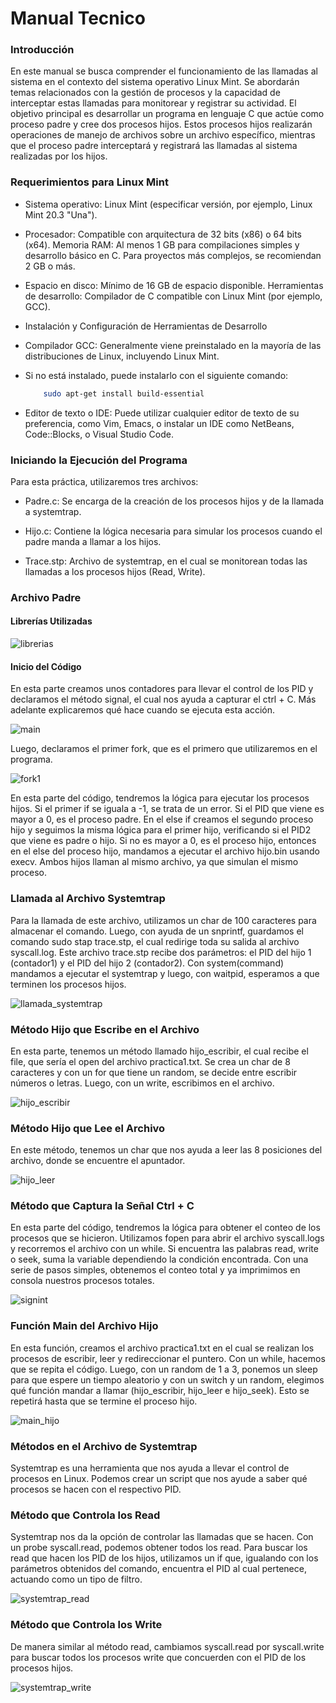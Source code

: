 # Manual Tecnico 

### Introducción
En este manual se busca comprender el funcionamiento de las llamadas al sistema en el contexto del sistema operativo Linux Mint. Se abordarán temas relacionados con la gestión de procesos y la capacidad de interceptar estas llamadas para monitorear y registrar su actividad. El objetivo principal es desarrollar un programa en lenguaje C que actúe como proceso padre y cree dos procesos hijos. Estos procesos hijos realizarán operaciones de manejo de archivos sobre un archivo específico, mientras que el proceso padre interceptará y registrará las llamadas al sistema realizadas por los hijos.

### Requerimientos para Linux Mint
- Sistema operativo: Linux Mint (especificar versión, por ejemplo, Linux Mint 20.3 "Una").

- Procesador: Compatible con arquitectura de 32 bits (x86) o 64 bits (x64).
Memoria RAM: Al menos 1 GB para compilaciones simples y desarrollo básico en C. Para proyectos más complejos, se recomiendan 2 GB o más.

- Espacio en disco: Mínimo de 16 GB de espacio disponible.
Herramientas de desarrollo: Compilador de C compatible con Linux Mint (por ejemplo, GCC).

- Instalación y Configuración de Herramientas de Desarrollo

- Compilador GCC: Generalmente viene preinstalado en la mayoría de las distribuciones de Linux, incluyendo Linux Mint.

- Si no está instalado, puede instalarlo con el siguiente comando:

    ```bash
        sudo apt-get install build-essential
    ```

- Editor de texto o IDE: Puede utilizar cualquier editor de texto de su preferencia, como Vim, Emacs, o instalar un IDE como NetBeans, Code::Blocks, o Visual Studio Code.


### Iniciando la Ejecución del Programa

Para esta práctica, utilizaremos tres archivos:

- Padre.c: Se encarga de la creación de los procesos hijos y de la llamada a systemtrap.

- Hijo.c: Contiene la lógica necesaria para simular los procesos cuando el padre manda a llamar a los hijos.

- Trace.stp: Archivo de systemtrap, en el cual se monitorean todas las llamadas a los procesos hijos (Read, Write).


### Archivo Padre

#### Librerías Utilizadas
<div>
    <img src="https://github.com/crstn07/SO2_GRUPO1/assets/87725718/348e8f98-c1a9-4fe1-9200-af6762d85825" alt="librerias">
</div>

#### Inicio del Código
En esta parte creamos unos contadores para llevar el control de los PID y declaramos el método signal, el cual nos ayuda a capturar el ctrl + C. Más adelante explicaremos qué hace cuando se ejecuta esta acción.

<div>
    <img src="https://github.com/crstn07/SO2_GRUPO1/assets/87725718/236861b9-1a4a-4224-b48a-2b56a023f619" alt="main">
</div>

Luego, declaramos el primer fork, que es el primero que utilizaremos en el programa.

<div>
    <img src="https://github.com/crstn07/SO2_GRUPO1/assets/87725718/68544e52-49d5-4e8d-a96a-82fb00038d44" alt="fork1">
</div>

En esta parte del código, tendremos la lógica para ejecutar los procesos hijos. Si el primer if se iguala a -1, se trata de un error. Si el PID que viene es mayor a 0, es el proceso padre. En el else if creamos el segundo proceso hijo y seguimos la misma lógica para el primer hijo, verificando si el PID2 que viene es padre o hijo. Si no es mayor a 0, es el proceso hijo, entonces en el else del proceso hijo, mandamos a ejecutar el archivo hijo.bin usando execv. Ambos hijos llaman al mismo archivo, ya que simulan el mismo proceso.

### Llamada al Archivo Systemtrap
Para la llamada de este archivo, utilizamos un char de 100 caracteres para almacenar el comando. Luego, con ayuda de un snprintf, guardamos el comando sudo stap trace.stp, el cual redirige toda su salida al archivo syscall.log. Este archivo trace.stp recibe dos parámetros: el PID del hijo 1 (contador1) y el PID del hijo 2 (contador2). Con system(command) mandamos a ejecutar el systemtrap y luego, con waitpid, esperamos a que terminen los procesos hijos.

<div>
    <img src="https://github.com/crstn07/SO2_GRUPO1/assets/87725718/11c979e4-c367-4b64-bed7-596620a2f60c" alt="llamada_systemtrap">
</div>

### Método Hijo que Escribe en el Archivo
En esta parte, tenemos un método llamado hijo_escribir, el cual recibe el file, que sería el open del archivo practica1.txt. Se crea un char de 8 caracteres y con un for que tiene un random, se decide entre escribir números o letras. Luego, con un write, escribimos en el archivo.

<div>
    <img src="https://github.com/crstn07/SO2_GRUPO1/assets/87725718/55d3e20b-099d-4df5-8929-0414b3eb7266" alt="hijo_escribir">
</div>

### Método Hijo que Lee el Archivo
En este método, tenemos un char que nos ayuda a leer las 8 posiciones del archivo, donde se encuentre el apuntador.

<div>
    <img src="https://github.com/crstn07/SO2_GRUPO1/assets/87725718/b4904e00-acee-43a2-8333-aafd2b16cd1e" alt="hijo_leer">
</div>

### Método que Captura la Señal Ctrl + C
En esta parte del código, tendremos la lógica para obtener el conteo de los procesos que se hicieron. Utilizamos fopen para abrir el archivo syscall.logs y recorremos el archivo con un while. Si encuentra las palabras read, write o seek, suma la variable dependiendo la condición encontrada. Con una serie de pasos simples, obtenemos el conteo total y ya imprimimos en consola nuestros procesos totales.

<div>
    <img src="https://github.com/crstn07/SO2_GRUPO1/assets/87725718/d1346e92-d194-4a03-8cf4-df4001139012" alt="signint">
</div>

### Función Main del Archivo Hijo
En esta función, creamos el archivo practica1.txt en el cual se realizan los procesos de escribir, leer y redireccionar el puntero. Con un while, hacemos que se repita el código. Luego, con un random de 1 a 3, ponemos un sleep para que espere un tiempo aleatorio y con un switch y un random, elegimos qué función mandar a llamar (hijo_escribir, hijo_leer e hijo_seek). Esto se repetirá hasta que se termine el proceso hijo.

<div>
    <img src="https://github.com/crstn07/SO2_GRUPO1/assets/87725718/d269c5d7-213f-41f9-a26d-df6957759225" alt="main_hijo">
</div>

### Métodos en el Archivo de Systemtrap
Systemtrap es una herramienta que nos ayuda a llevar el control de procesos en Linux. Podemos crear un script que nos ayude a saber qué procesos se hacen con el respectivo PID.

### Método que Controla los Read
Systemtrap nos da la opción de controlar las llamadas que se hacen. Con un probe syscall.read, podemos obtener todos los read. Para buscar los read que hacen los PID de los hijos, utilizamos un if que, igualando con los parámetros obtenidos del comando, encuentra el PID al cual pertenece, actuando como un tipo de filtro.

<div>
    <img src="https://github.com/crstn07/SO2_GRUPO1/assets/87725718/13099dba-0c7e-46ed-9a87-5025b59e827b" alt="systemtrap_read">
</div>

### Método que Controla los Write
De manera similar al método read, cambiamos syscall.read por syscall.write para buscar todos los procesos write que concuerden con el PID de los procesos hijos.

<div>
    <img src="https://github.com/crstn07/SO2_GRUPO1/assets/87725718/60d3552a-c8ef-40d0-8c81-0639dcc03ad0" alt="systemtrap_write">
</div>